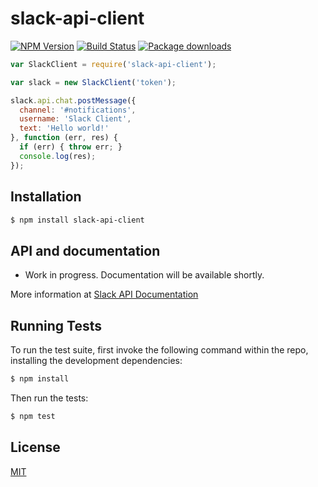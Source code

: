 slack-api-client
==============

[![NPM Version](https://badge.fury.io/js/slack-api-client.svg)](https://npmjs.org/package/slack-api-client)
[![Build Status](https://api.travis-ci.org/germanrcuriel/slack-api-client.svg?branch=master)](https://travis-ci.org/germanrcuriel/slack-api-client)
[![Package downloads](http://img.shields.io/npm/dm/slack-api-client.svg)](https://npmjs.org/package/slack-api-client)

```javascript
var SlackClient = require('slack-api-client');

var slack = new SlackClient('token');

slack.api.chat.postMessage({
  channel: '#notifications',
  username: 'Slack Client',
  text: 'Hello world!'
}, function (err, res) {
  if (err) { throw err; }
  console.log(res);
});
```

## Installation

```sh
$ npm install slack-api-client
```

## API and documentation

  - Work in progress. Documentation will be available shortly.

More information at [Slack API Documentation](https://api.slack.com/methods/)


## Running Tests

To run the test suite, first invoke the following command within the repo, installing the development dependencies:

```sh
$ npm install
```

Then run the tests:

```sh
$ npm test
```

## License

[MIT](LICENSE.md)
